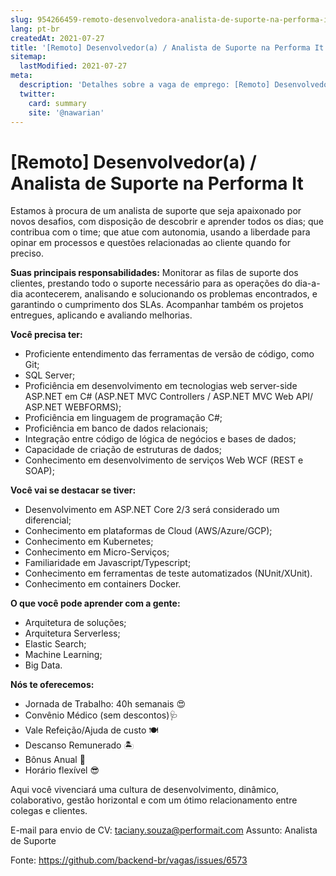```yaml
---
slug: 954266459-remoto-desenvolvedora-analista-de-suporte-na-performa-it
lang: pt-br
createdAt: 2021-07-27
title: '[Remoto] Desenvolvedor(a) / Analista de Suporte na Performa It - Vaga de Emprego'
sitemap:
  lastModified: 2021-07-27
meta:
  description: 'Detalhes sobre a vaga de emprego: [Remoto] Desenvolvedor(a) / Analista de Suporte na Performa It'
  twitter:
    card: summary
    site: '@nawarian'
---
```


# [Remoto] Desenvolvedor(a) / Analista de Suporte na Performa It

Estamos à procura de um analista de suporte que seja apaixonado por novos desafios, com disposição de descobrir e aprender todos os dias; que contribua com o time; que atue com autonomia, usando a liberdade para opinar em processos e questões relacionadas ao cliente quando for preciso.   

**Suas principais responsabilidades:** 
Monitorar as filas de suporte dos clientes, prestando todo o suporte necessário para as operações do dia-a-dia acontecerem, analisando e solucionando os problemas encontrados, e garantindo o cumprimento dos SLAs. Acompanhar também os projetos entregues, aplicando e avaliando melhorias.   

**Você precisa ter:** 
- Proficiente entendimento das ferramentas de versão de código, como Git; 
- SQL Server; 
- Proficiência em desenvolvimento em tecnologias web server-side ASP.NET em C# (ASP.NET MVC Controllers / ASP.NET MVC Web API/ ASP.NET WEBFORMS); 
- Proficiência em linguagem de programação C#; 
- Proficiência em banco de dados relacionais; 
- Integração entre código de lógica de negócios e bases de dados; 
- Capacidade de criação de estruturas de dados; 
- Conhecimento em desenvolvimento de serviços Web WCF (REST e SOAP);  

**Você vai se destacar se tiver:** 
- Desenvolvimento em ASP.NET Core 2/3 será considerado um diferencial; 
- Conhecimento em plataformas de Cloud (AWS/Azure/GCP); 
- Conhecimento em Kubernetes; 
- Conhecimento em Micro-Serviços; 
- Familiaridade em Javascript/Typescript; 
- Conhecimento em ferramentas de teste automatizados (NUnit/XUnit). 
- Conhecimento em containers Docker.   

**O que você pode aprender com a gente:** 
- Arquitetura de soluções; 
- Arquitetura Serverless; 
- Elastic Search; 
- Machine Learning; 
- Big Data. 

**Nós te oferecemos:**
- Jornada de Trabalho: 40h semanais 😍
- Convênio Médico (sem descontos)🩺
- Vale Refeição/Ajuda de custo 🍽
- Descanso Remunerado 🏝
- Bônus Anual 💸
- Horário flexível 😎

Aqui você vivenciará uma cultura de desenvolvimento, dinâmico, colaborativo, gestão horizontal e com um ótimo relacionamento entre colegas e clientes.

E-mail para envio de CV: taciany.souza@performait.com
Assunto: Analista de Suporte

Fonte: https://github.com/backend-br/vagas/issues/6573